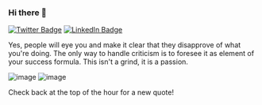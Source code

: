 ### Hi there 👋

<!--
**Manny-97/Manny-97** is a ✨ _special_ ✨ repository because its `README.md` (this file) appears on your GitHub profile.

Here are some ideas to get you started:

- 🔭 I’m currently working on ...
- 🌱 I’m currently learning ...
- 👯 I’m looking to collaborate on ...
- 🤔 I’m looking for help with ...
- 💬 Ask me about ...
- 📫 How to reach me: ...
- 😄 Pronouns: ...
- ⚡ Fun fact: ...
-->

[![Twitter Badge](https://img.shields.io/badge/Twitter-Profile-informational?style=flat&logo=twitter&logoColor=white&color=1CA2F1)](https://twitter.com/awo_jimoh)
[![LinkedIn Badge](https://img.shields.io/badge/LinkedIn-Profile-informational?style=flat&logo=linkedin&logoColor=white&color=0D76A8)](https://www.linkedin.com/in/muhammed-jimoh-45120a14a/)


<p>Yes, people will eye you and make it clear that they disapprove of what you're doing. The only way to handle criticism is to foresee it as element of your success formula. This isn't a grind, it is a passion.</p>

![image](https://user-images.githubusercontent.com/64415804/143681203-226cc231-8837-40f3-9648-38b88602f902.png)
![image](https://user-images.githubusercontent.com/64415804/143681301-d4ce976f-8d7a-4fd7-a754-453d9c46bb0f.png)


Check back at the top of the hour for a new quote!
